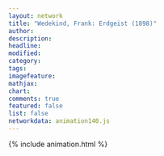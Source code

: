 ```yaml
---
layout: network
title: "Wedekind, Frank: Erdgeist (1898)"
author:
description:
headline:
modified:
category:
tags:
imagefeature: 
mathjax: 
chart: 
comments: true
featured: false
list: false
networkdata: animation140.js
---
```

{% include animation.html %}
